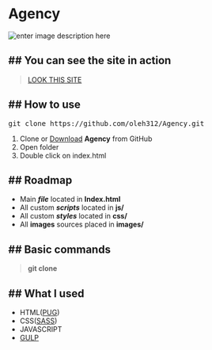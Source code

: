 # Agency
![enter image description here](https://i.imgur.com/e7vfa1S.jpg)
## ## You can see the site in action
><a  href="https://oleh312.github.io/Agency/">LOOK THIS SITE</a>
## ## How to use

<pre>git clone https://github.com/oleh312/Agency.git</pre>

1) Clone or <a  href="https://github.com/oleh312/Agency/archive/main.zip">Download</a> **Agency** from GitHub
2) Open folder
3) Double click on index.html
## ## Roadmap
- Main **_file_** located in **Index.html**
- All custom **_scripts_** located in **js/**
- All custom **_styles_** located in **css/**
- All **images** sources placed in **images/**
## ## Basic commands
> **git clone**
## ## What I used
- HTML(<a  href="https://pugjs.org/api/getting-started.html">PUG</a>)
- CSS(<a  href="https://sass-lang.com/documentation/syntax">SASS</a>)
- JAVASCRIPT
- <a  href="https://gulpjs.com/">GULP</a>

